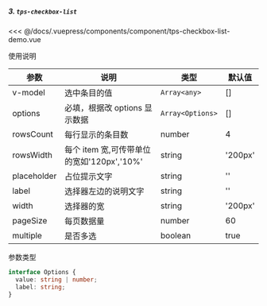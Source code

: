 ##### 3. `tps-checkbox-list`

<template>
  <my-container>
    <component-tps-checkbox-list-demo></component-tps-checkbox-list-demo>
  </my-container>
</template>

<<< @/docs/.vuepress/components/component/tps-checkbox-list-demo.vue

使用说明

| 参数        | 说明                                       | 类型             | 默认值  |
| ----------- | ------------------------------------------ | ---------------- | ------- |
| v-model     | 选中条目的值                               | `Array<any>`     | []      |
| options     | 必填，根据改 options 显示数据              | `Array<Options>` | []      |
| rowsCount   | 每行显示的条目数                           | number           | 4       |
| rowsWidth   | 每个 item 宽,可传带单位的宽如'120px','10%' | string           | '200px' |
| placeholder | 占位提示文字                               | string           | ''      |
| label       | 选择器左边的说明文字                       | string           | ''      |
| width       | 选择器的宽                                 | string           | '200px' |
| pageSize    | 每页数据量                                 | number           | 60      |
| multiple    | 是否多选                                   | boolean          | true    |

参数类型

```ts
interface Options {
  value: string | number;
  label: string;
}
```
